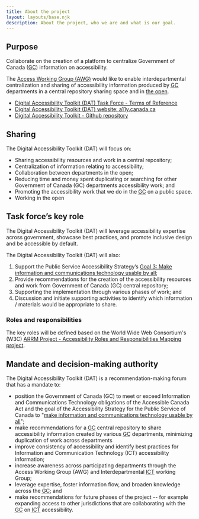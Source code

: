 ```yaml
---
title: About the project
layout: layouts/base.njk
description: About the project, who we are and what is our goal.
---
```


## Purpose

Collaborate on the creation of a platform to centralize Government of Canada (<abbr title="Government of Canada">GC</abbr>) information on accessibility.

The [Access Working Group (AWG)](/en/about/workinggroups/awg/) would like to enable interdepartmental centralization and sharing of accessibility information produced by <abbr title="Government of Canada">GC</abbr> departments in a central repository sharing space and in <a href="https://canada-ca.github.io/Open_First_Whitepaper/">the open</a>.

- [Digital Accessibility Toolkit (DAT) Task Force - Terms of Reference](./terms-of-reference/)
- [Digital Accessibility Toolkit (DAT) website: a11y.canada.ca](https://a11y.canada.ca)
- [Digital Accessibility Toolkit - Github repository](https://github.com/gc-da11yn/gc-da11yn.github.io)

## Sharing

The Digital Accessibility Toolkit (<abbr>DAT</abbr>) will focus on:

- Sharing accessibility resources and work in a central repository;
- Centralization of information relating to accessibility;
- Collaboration between departments in the open;
- Reducing time and money spent duplicating or searching for other Government of Canada (<abbr>GC</abbr>) departments accessibility work; and
- Promoting the accessibility work that we do in the <abbr title="Government of Canada">GC</abbr> on a public space.
- Working in the open

## Task force’s key role

The Digital Accessibility Toolkit (<abbr>DAT</abbr>) will leverage accessibility expertise across government, showcase best practices, and promote inclusive design and be accessible by default.

The Digital Accessibility Toolkit (<abbr>DAT</abbr>) will also:

1. Support the Public Service Accessibility Strategy’s [Goal 3: Make information and communications technology usable by all](https://www.canada.ca/en/government/publicservice/wellness-inclusion-diversity-public-service/diversity-inclusion-public-service/accessibility-public-service/accessibility-strategy-public-service-toc/accessibility-strategy-public-service-technology.html);
2. Provide recommendations for the creation of the accessibility resources and work from Government of Canada (<abbr>GC</abbr>) central repository;
3. Supporting the implementation through various phases of work; and
4. Discussion and initiate supporting activities to identify which information / materials would be appropriate to share.

### Roles and responsibilities

The key roles will be defined based on the World Wide Web Consortium's (<abbr>W3C</abbr>) [<abbr>ARRM</abbr> Project - Accessibility Roles and Responsibilities Mapping project](https://www.w3.org/WAI/EO/wiki/ARRM_Project_-_Accessibility_Roles_and_Responsibilities_Mapping).

## Mandate and decision-making authority

The Digital Accessibility Toolkit (<abbr>DAT</abbr>) is a recommendation-making forum that has a mandate to:

- position the Government of Canada (<abbr>GC</abbr>) to meet or exceed Information and Communications Technology obligations of the Accessible Canada Act and the goal of the Accessibility Strategy for the Public Service of Canada to "[make information and communications technology usable by all](https://www.canada.ca/en/government/publicservice/wellness-inclusion-diversity-public-service/diversity-inclusion-public-service/accessibility-public-service/accessibility-strategy-public-service-toc/accessibility-strategy-public-service-technology.html)";
- make recommendations for a <abbr title="Government of Canada">GC</abbr> central repository to share accessibility information created by various <abbr title="Government of Canada">GC</abbr> departments, minimizing duplication of work across departments
- improve consistency of accessibility and identify best practices for Information and Communication Technology (<abbr>ICT</abbr>) accessibility information;
- increase awareness across participating departments through the Access Working Group (<abbr>AWG</abbr>) and Interdepartmental <abbr title="Information and Communication Technology">ICT</abbr> working Group;
- leverage expertise, foster information flow, and broaden knowledge across the <abbr title="Government of Canada">GC</abbr>; and
- make recommendations for future phases of the project -- for example expanding access to other jurisdictions that are collaborating with the <abbr title="Government of Canada">GC</abbr> on <abbr title="Information and Communication Technology">ICT</abbr> accessibility.

